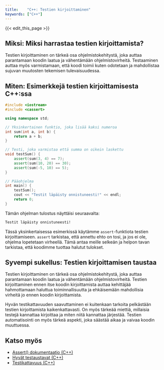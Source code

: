 ```yaml
---
title:    "C++: Testien kirjoittaminen"
keywords: ["C++"]
---
```


{{< edit_this_page >}}

## Miksi: Miksi harrastaa testien kirjoittamista?

Testien kirjoittaminen on tärkeä osa ohjelmistokehitystä, joka auttaa parantamaan koodin laatua ja vähentämään ohjelmistovirheitä. Testaaminen auttaa myös varmistamaan, että koodi toimii kuten odotetaan ja mahdollistaa sujuvan muutosten tekemisen tulevaisuudessa.

## Miten: Esimerkkejä testien kirjoittamisesta C++:ssa

```C++
#include <iostream>
#include <cassert>

using namespace std;

// Yksinkertainen funktio, joka lisää kaksi numeroa
int sum(int a, int b) {
	return a + b;
}

// Testi, joka varmistaa että summa on oikein laskettu
void testSum() {
	assert(sum(3, 4) == 7);
	assert(sum(10, 20) == 30);
	assert(sum(-5, 10) == 5);
}

// Pääohjelma
int main() {
	testSum();
	cout << "Testit läpäisty onnistuneesti!" << endl;
	return 0;
}
```

Tämän ohjelman tulostus näyttäisi seuraavalta:

```bash
Testit läpäisty onnistuneesti!
```

Tässä yksinkertaisessa esimerkissä käytämme `assert`-funktiota testien kirjoittamiseen. `assert` tarkistaa, että annettu ehto on tosi, ja jos ei ole, ohjelma lopetetaan virheellä. Tämä antaa meille selkeän ja helpon tavan tarkistaa, että koodimme tuottaa halutut tulokset.

## Syvempi sukellus: Testien kirjoittamisen taustaa

Testien kirjoittaminen on tärkeä osa ohjelmistokehitystä, joka auttaa parantamaan koodin laatua ja vähentämään ohjelmistovirheitä. Testien kirjoittaminen ennen itse koodin kirjoittamista auttaa kehittäjää hahmottamaan haluttua toiminnallisuutta ja ehkäisemään mahdollisia virheitä jo ennen koodin kirjoittamista.

Hyvän testikattavuuden saavuttaminen ei kuitenkaan tarkoita pelkästään testien kirjoittamista kaikenkattavasti. On myös tärkeää miettiä, millaisia testejä kannattaa kirjoittaa ja miten niitä kannattaa järjestää. Testien automatisointi on myös tärkeä aspekti, joka säästää aikaa ja vaivaa koodin muuttuessa.

## Katso myös

- [Assert() dokumentaatio (C++)](https://www.cplusplus.com/reference/cassert/assert/)
- [Hyvät testaustavat (C++)](https://www.jetbrains.com/help/clion/unit-testing-tutorial-and-reference.html)
- [Testikattavuus (C++)](https://docs.microsoft.com/en-us/cpp/test/unit-tests-cpp?view=msvc-160)